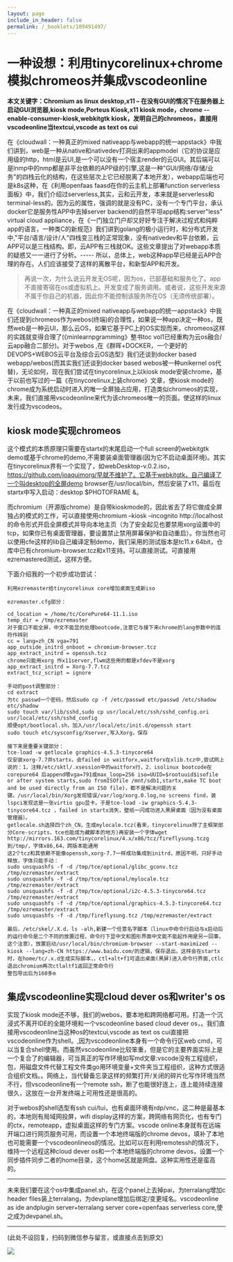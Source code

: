 ```yaml
---
layout: page
include_in_header: false
permalink: /_booklets/109491497/
---
```

一种设想：利用tinycorelinux+chrome模拟chromeos并集成vscodeonline
=====

__本文关键字：Chromium as linux desktop,x11 – 在没有GUI的情况下在服务器上启动GUI浏览器,kiosk mode,Porteus Kiosk,x11 kiosk mode，chrome --enable-consumer-kiosk,webkitgtk kiosk，发明自己的chromeos，直接用vscodeonline当textcui,vscode as text os cui__

在《cloudwall：一种真正的mixed nativeapp与webapp的统一appstack》中我们讲到，web是一种从native和nativedev打洞出来的appmodel（它的协议是应用级的http，html是云UI,是一个可以没有一个宿主render的云GUI。其后端可以是lnmp中的nmp都是非平台依赖的APP级的引擎,这是一种"GUI/网络/存储/业务"的四栈云化的结构，在这些层次上它已经脱离了本地开发），webapp后端也可是k8s这种，在《利用openfaas faasd在你的云主机上部署function serverless面板》中，我们介绍过serverless,其实，云和云开发，本来就是serverless和terminal-less的。因为云的属性，强调的就是没有PC，没有一个专门平台，承认docker它是服务性APP中去掉server backend的自然平坦app结构:server"less" virtual cloud appliance，在《一门独立门户却又好好专注于解决过程式和纯粹app的语言，一种类C的新规范》我们讲到golang的极小运行时，和分布式开发中,"平台/语言/设计/人"四栈变三栈的正常现象，没有nativedev和平台依赖，云APP可以是三栈结构。即，云APP有三栈就OK。这些文章提出了对webapp本质的疑惑又一一进行了分析。----- 所以，总体上，web这种app早已经是云APP合理的存在。人们应该接受了这样的离散平台，和新型APP和开发。

> 再说一次，为什么说云开发无OS呢，因为os，已部基础和服务化了。app不直接寄宿在os或虚拟机上。开发变成了服务调用。或者说，这些开发来源不属于你自己的机器，因此你不能控制该服务所在OS（无须传统部署）。

在《cloudwall：一种真正的mixed nativeapp与webapp的统一appstack》中我们还提到chromeos作为webos(终端)的合理性，如果说一种app决定一种os，既然web是一种云UI，那么云OS，如果它基于PC上的OS实现而来，chromeos这样的实践就变得合理了(《minlearnpgramming》整书toc vol1已经重构为云os融合/云app融合二部分)。对于webos ,在《群晖+DOCKER，一个更好的DEVOPS+WEBOS云平台及综合云OS选型》我们还谈到docker based webapp/webos(而其实我们还谈到docker based webos被一种unikernel os代替)，无论如何，现在我们尝试在tinycorelinux上以kiosk mode安装chrome，基于以前也写过的一篇《在tinycorelinux上装chrome》文章，使kiosk mode的chrome成为系统启动时进入的唯一全屏独占应用，打造类似chromeos的实现，未来，我们直接用vscodeonline来代为该chromeos唯一的页面。使这样的linux发行成为vscodeos。

kiosk mode实现chromeos
-----

这个模式的本质原理只需要在startx的末尾启动一个full screen的webkitgtk demo或基于chrome的demo,不需要装桌面管理器(因为它不启动桌面环境)。其实在tinycorelinux界有一个实现了，如webDesktop-v.0.2.iso，https://github.com/joaquimorg/早就不维护了。它基于webkitgtk，自己编译了一个叫desktop的全屏demo browser在/usr/local/bin，然后安装了x11，最后在startx中写入启动：desktop $PHOTOFRAME &。

而chromium（开源版chrome）是自带kioskmode的，因此省去了将它做成全屏独占的模式的工作，可以直接使用chromium –kiosk –incognito http://localhost的命令形式开启全屏模式并导向本地主页（为了安全起见也要禁用xorg设置中的tcp，如果你已有桌面管理器，要设置禁止禁用屏幕保护和自动重启）。你当然也可以使用cfe这样的lib自己编译定制demo，我们采用的测试版本是tc11.x 64bit，仓库中已有chromium-browser.tcz和x11支持。可以直接测试。可直接用ezremastered测试，这样方便。

下面介绍我的一个初步成功尝试：

```
利用ezremaster给tinycorelinux core增加桌面生成新iso

ezremaster.cfg部分：

cd_location = /home/tc/CorePure64-11.1.iso
temp_dir = /tmp/ezremaster
对于窗口不能全屏，中文不能显的处理bootcode,注意它与接下来chrome的lang参数中的连符作辨别
cc = lang=zh_CN vga=791
app_outside_initrd_onboot = chromium-browser.tcz
app_extract_initrd = openssh.tcz
chrome只能用xorg 作x11server,flwm这些用的都是xfdev不是xorg
app_extract_initrd = Xorg-7.7.tcz
extract_tcz_script = ignore

手动的post调整部分：
cd extract
为tc passwd一个密码，然后sudo cp -f /etc/passwd etc/passwd /etc/shadow etc/shadow
sudo touch var/lib/sshd,sudo cp usr/local/etc/ssh/sshd_config.ori usr/local/etc/ssh/sshd_config
顺便opt/bootlocal.sh，加入/usr/local/etc/init.d/openssh start
sudo touch etc/sysconfig/Xserver,写入Xorg，保存

接下来是重要关键部分：
tce-load -w getlocale graphics-4.5.3-tinycore64
仅安装xorg-7.7并startx，会failed in waitforx,waitforx在xlib.tcz中,尝试网上说的：1，注释/etc/sktl/.xsession中的waitforx行，2，isolinux bootcode在corepure64 后append喂vga=791或max_loop=256 iso=UUID=$rootuuid$isofile or after system starts,sudo fromISOfile /mnt/sdb1,startx,make TC boot and be used directly from an ISO file)，都不是解决问题的关键。/usr/local/bin/Xorg发现错误/var/log/xorg.0.log,no screens find，装lspci发现这是一张virtio gpu显卡。于是tce-load -iw graphics-5.4.3-tinycore64.tcz ，failed in startx消失，壁纸一闪成功进入黑屏桌面（因为没有桌面管理器）。
getlocale.sh选择四个zh_CN，生成mylocale.tcz(看来，tinycorelinux除了主框架部分Core-scripts，tce也能成为藏脚本的地方)再安装一个字体wget http://mirrors.163.com/tinycorelinux/4.x/x86/tcz/fireflysung.tczg到/tmp/，字体x86,64，跨版本能通用
这2个tcz和其依赖不能像openssh,xorg-7.7一样成功集成到initrd，原因不明，只好手动释放，字体只能手动：
sudo unsquashfs -f -d /tmp/tce/optional/glibc_gconv.tcz /tmp/ezremaster/extract
sudo unsquashfs -f -d /tmp/tce/optional/mylocale.tcz /tmp/ezremaster/extract
sudo unsquashfs -f -d /tmp/tce/optional/i2c-4.5.3-tinycore64.tcz /tmp/ezremaster/extract
sudo unsquashfs -f -d /tmp/tce/optional/graphics-4.5.3-tinycore64.tcz /tmp/ezremaster/extract
sudo unsquashfs -f -d /tmp/fireflysung.tcz /tmp/ezremaster/extract

最后，/etc/skel/.X.d，ls -alh,新建一个任意名字脚本（linux中命令行启动与x启动后的运行命令是二个不同的放置过程，命令行下显中文和图形界面中文能不能起作用是另一回事，这个注意），放置启动/usr/local/bin/chromium-browser --start-maximized --kiosk --lang=zh-CN https://www.baidu.com/的逻辑，保存退出。这样会在startx时，在home/tc/.x.d生成实际脚本，，ctl+alt+f1可退出桌面(黑屏)进入命令行界面,ctlc退出chromium再次ctlaltf1返回正常命令行
整包导出后为160多m
```

集成vscodeonline实现cloud dever os和writer's os
------

实现了kiosk mode还不够，我们的webos，要本地和跨网络都可用。打造一个沉浸式不离开IDE的全能环境和一个vscodeonline based cloud dever os，。我们直接用vscodeonline当这种os的textcui,vscode as text os cui直接把vscodeonline作为shell。,因为vscodeonline本身有一个命令行区web cmd，可以当复合shell使用。而虽然vscodeonline比较笨重，但是它的主要界面实际上是一个复合了的编辑器，可当真正的写作环境如写md文章:vscode没有工程组织，包，用磁盘文件代替工程文件类go用环境变量+文件夹当工程组织，这种方式很适合组织文档。。网络上，当代替备忘录这样的频繁打开/关闭的碎片化写作环境当然不行，但vscodeonline有一个remote ssh，断了也能很好连上，连上能持续连接很久，这放在一台开发终端上可用性还是很高的。

对于webos的shell选型有ssh cui/tui，也有桌面环境有rdp/vnc，这二种是最基本的，本地则有局域网投屏，wifi display这样的方案，跨网络有网页化，也有专门的ctx，remoteapp，虚拟桌面这样的专门方案。vscode online本身就有在远端开端口进行网页服务可用，而设置一个本地终端版的chrome devos，填补了本地也可能需要一个vscodeonlineos的情况。比如可以在利用remotessh的情况下，维持一个远程这种cloud dever os和一个本地终端版的chrome devos，设置一个同步插件同步二者的home目录，这个home区就是网盘。这种实用性还是蛮高的。

----

未来我们要在这个os中集成panel.sh，在这个panel上去掉pai，为terralang增加c header files装上terralang，为devplane增加后绑定/变更域名。vscodeonline  as ide andplugin server+terralang server core+openfaas serverless core,使之成为devpanel.sh。

-------


(此处不设回复，扫码到微信参与留言，或直接点击到原文)

![](/p/109491497/qrcode.png)

<!-- Markdeep: -->
<meta charset="utf-8">
<link rel="stylesheet" href="../../res/aloha.css?">

<script src="../../res/markdeep.min.js" charset="utf-8"></script>



